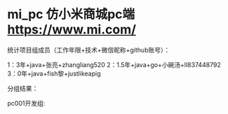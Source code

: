 # mi_pc 仿小米商城pc端 https://www.mi.com/

统计项目组成员（工作年限+技术+微信昵称+github账号）：

1：3年+java+张亮+zhangliang520
2：1.5年+java+go+小碗汤+ll837448792
3：0年+java+fish黎+justlikeapig




分组结果：

pc001开发组:

